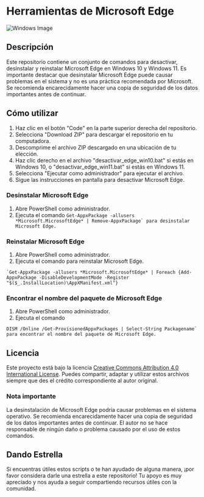 # Herramientas de Microsoft Edge

![Windows Image](path/to/your/image.png)

## Descripción
Este repositorio contiene un conjunto de comandos para desactivar, desinstalar y reinstalar Microsoft Edge en Windows 10 y Windows 11. Es importante destacar que desinstalar Microsoft Edge puede causar problemas en el sistema y no es una práctica recomendada por Microsoft. Se recomienda encarecidamente hacer una copia de seguridad de los datos importantes antes de continuar.

## Cómo utilizar
1. Haz clic en el botón "Code" en la parte superior derecha del repositorio.
2. Selecciona "Download ZIP" para descargar el repositorio en tu computadora.
3. Descomprime el archivo ZIP descargado en una ubicación de tu elección.
4. Haz clic derecho en el archivo "desactivar_edge_win10.bat" si estás en Windows 10, o "desactivar_edge_win11.bat" si estás en Windows 11.
5. Selecciona "Ejecutar como administrador" para ejecutar el archivo.
6. Sigue las instrucciones en pantalla para desactivar Microsoft Edge.

### Desinstalar Microsoft Edge
1. Abre PowerShell como administrador.
2. Ejecuta el comando   ```Get-AppxPackage -allusers *Microsoft.MicrosoftEdge* | Remove-AppxPackage` para desinstalar Microsoft Edge.  ```

### Reinstalar Microsoft Edge
1. Abre PowerShell como administrador.
2. Ejecuta el comando
para reinstalar Microsoft Edge.
```
`Get-AppxPackage -allusers *Microsoft.MicrosoftEdge* | Foreach {Add-AppxPackage -DisableDevelopmentMode -Register "$($_.InstallLocation)\AppXManifest.xml"}
```

### Encontrar el nombre del paquete de Microsoft Edge
1. Abre PowerShell como administrador.
2. Ejecuta el comando
```
DISM /Online /Get-ProvisionedAppxPackages | Select-String Packagename` para encontrar el nombre del paquete de Microsoft Edge.
```

## Licencia
Este proyecto está bajo la licencia [Creative Commons Attribution 4.0 International License](https://creativecommons.org/licenses/by/4.0/). Puedes compartir, adaptar y utilizar estos archivos siempre que des el crédito correspondiente al autor original.

### Nota importante
La desinstalación de Microsoft Edge podría causar problemas en el sistema operativo. Se recomienda encarecidamente hacer una copia de seguridad de los datos importantes antes de continuar. El autor no se hace responsable de ningún daño o problema causado por el uso de estos comandos.

## Dando Estrella

Si encuentras útiles estos scripts o te han ayudado de alguna manera, ¡por favor considera darle una estrella a este repositorio! Tu apoyo es muy apreciado y nos ayuda a seguir compartiendo recursos útiles con la comunidad.


